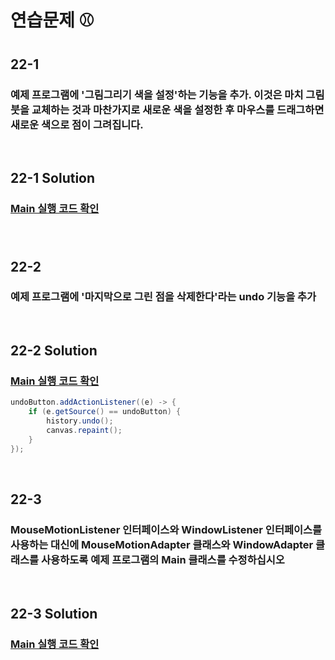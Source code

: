 # 연습문제 ⚾

## 22-1
### 예제 프로그램에 '그림그리기 색을 설정'하는 기능을 추가. 이것은 마치 그림 붓을 교체하는 것과 마찬가지로 새로운 색을 설정한 후 마우스를 드래그하면 새로운 색으로 점이 그려집니다. 

<br>


## 22-1 Solution
### [Main 실행 코드 확인](https://github.com/KOO-YS/java-design-pattern/blob/master/src/main/java/command/practice/ColorCommand.java)
### 

<br>

## 22-2
### 예제 프로그램에 '마지막으로 그린 점을 삭제한다'라는 undo 기능을 추가

<br>


## 22-2 Solution
### [Main 실행 코드 확인](https://github.com/KOO-YS/java-design-pattern/blob/master/src/main/java/command/execute/Main.java)
````java
undoButton.addActionListener((e) -> {
    if (e.getSource() == undoButton) {
        history.undo();
        canvas.repaint();
    }
});
````
<br>

## 22-3
### MouseMotionListener 인터페이스와 WindowListener 인터페이스를 사용하는 대신에 MouseMotionAdapter 클래스와 WindowAdapter 클래스를 사용하도록 예제 프로그램의 Main 클래스를 수정하십시오

<br>


## 22-3 Solution
### [Main 실행 코드 확인](https://github.com/KOO-YS/java-design-pattern/blob/master/src/main/java/command/execute/Main.java)


<br>